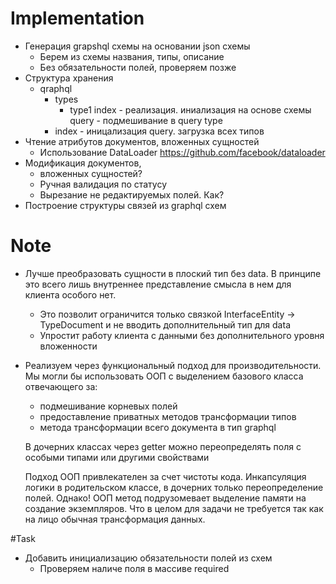 # Implementation
 - Генерация grapshql схемы на основании json схемы
    - Берем из схемы названия, типы, описание
    - Без обязательности полей, проверяем позже
 - Структура хранения
    - qraphql
        - types
            - type1
                index - реализация. иниализация на основе схемы
                query - подмешивание в query type
        - index - иницализация query. загрузка всех типов
 - Чтение атрибутов документов, вложенных сущностей
    - Использование DataLoader https://github.com/facebook/dataloader
 - Модификация документов,
    - вложенных сущностей?
    - Ручная валидация по статусу
    - Вырезание не редактируемых полей. Как?
 - Построение структуры связей из graphql схем

# Note
- Лучше преобразовать сущности в плоский тип без data. В принципе это всего лишь внутреннее 
представление смысла в нем для клиента особого нет.
    - Это позволит ограничится только связкой InterfaceEntity -> TypeDocument 
    и не вводить дополнительный тип для data
    - Упростит работу клиента с данными без дополнительного уровня вложенности
    
- Реализуем через функциональный подход для производительности.
  Мы могли бы использовать ООП с выделением базового класса отвечающего за:
   - подмешивание корневых полей
   - предоставление приватных методов трансформации типов
   - метода трансформации всего документа в тип graphql
 
  В дочерних классах через getter можно переопределять поля с особыми типами или другими свойствами
 
  Подход ООП привлекателен за счет чистоты кода. Инкапсуляция логики в родительском классе, в дочерних только
  переопределение полей.
  Однако! ООП метод подрузомевает выделение памяти на создание экземпляров. Что в целом для задачи не требуется
  так как на лицо обычная трансформация данных.
  
#Task
- Добавить инициализацию обязательности полей из схем
    - Проверяем наличе поля в массиве required
    
 
